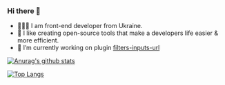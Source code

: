 ### Hi there 👋

-	👨🏻‍💻 I am front-end developer from Ukraine.
- 🌱 I like creating open-source tools that make a developers life easier & more efficient.
- 🔭 I’m currently working on plugin [filters-inputs-url](https://github.com/Kassaila/filter-inputs-url)

[![Anurag's github stats](https://github-readme-stats.vercel.app/api?username=Kassaila)](https://github.com/anuraghazra/github-readme-stats)

[![Top Langs](https://github-readme-stats.vercel.app/api/top-langs/?username=anuraghazra&layout=compact)](https://github.com/anuraghazra/github-readme-stats)
